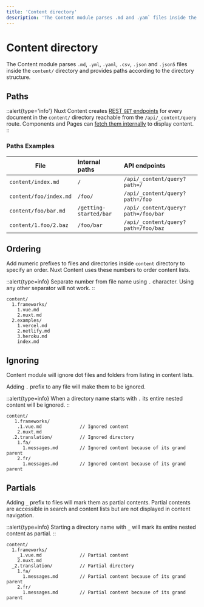 ```yaml
---
title: 'Content directory'
description: 'The Content module parses .md and .yam` files inside the content/ directory and provides paths according to the directory structure.'
---
```


# Content directory

The Content module parses `.md`, `.yml`, `.yaml`, `.csv`, `.json` and `.json5` files inside the `content/` directory and provides paths according to the directory structure.

## Paths

::alert{type='info'}
Nuxt Content creates [REST `GET` endpoints](/guide/displaying/querying#API) for every document in the `content/` directory reachable from the `/api/_content/query` route. Components and Pages can [fetch them internally](/guide/displaying/querying) to display content.
::

### Paths Examples

| File | Internal paths | API endpoints
| ----------------- | :-------- | :------- |
| `content/index.md` | `/` | `/api/_content/query?path=/` |
| `content/foo/index.md` | `/foo/` | `/api/_content/query?path=/foo` |
| `content/foo/bar.md` | `/getting-started/bar` | `/api/_content/query?path=/foo/bar` |
| `content/1.foo/2.baz` | `/foo/bar` | `/api/_content/query?path=/foo/baz` |

## Ordering

Add numeric prefixes to files and directories inside `content` directory to specify an order.
Nuxt Content uses these numbers to order content lists.

::alert{type=info}
Separate number from file name using `.` character. Using any other separator will not work.
::

```[Directory structure]
content/
  1.frameworks/
    1.vue.md
    2.nuxt.md 
  2.examples/
    1.vercel.md
    2.netlify.md
    3.heroku.md
    index.md
```

## Ignoring

Content module will ignore dot files and folders from listing in content lists.

Adding `.` prefix to any file will make them to be ignored.

::alert{type=info}
When a directory name starts with `.` its entire nested content will be ignored.
::

```[Directory structure]
content/
   1.frameworks/
    .1.vue.md              // Ignored content
    2.nuxt.md 
  .2.translation/          // Ignored directory
    1.fa/
      1.messages.md        // Ignored content because of its grand parent
    2.fr/
      1.messages.md        // Ignored content because of its grand parent
```

## Partials

Adding `_` prefix to files will mark them as partial contents.
Partial contents are accessible in search and content lists but are not displayed in content navigation.

::alert{type=info}
Starting a directory name with `_` will mark its entire nested content as partial.
::

```[Directory structure]
content/
  1.frameworks/
    _1.vue.md              // Partial content
    2.nuxt.md 
  _2.translation/          // Partial directory
    1.fa/
      1.messages.md        // Partial content because of its grand parent
    2.fr/
      1.messages.md        // Partial content because of its grand parent
```
